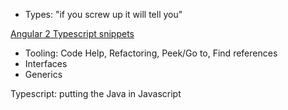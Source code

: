 - Types: "if you screw up it will tell you"

[Angular 2 Typescript snippets](http://tinyurl.com/ng2snippets)

- Tooling: Code Help, Refactoring, Peek/Go to, Find references
- Interfaces
- Generics

Typescript: putting the Java in Javascript